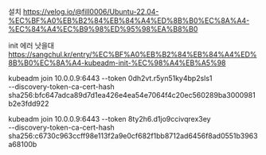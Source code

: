 


설치 https://velog.io/@fill0006/Ubuntu-22.04-%EC%BF%A0%EB%B2%84%EB%84%A4%ED%8B%B0%EC%8A%A4-%EC%84%A4%EC%B9%98%ED%95%98%EA%B8%B0


init 에러 낫을대
https://sangchul.kr/entry/%EC%BF%A0%EB%B2%84%EB%84%A4%ED%8B%B0%EC%8A%A4-kubeadm-init-%EC%98%A4%EB%A5%98



kubeadm join 10.0.0.9:6443 --token 0dh2vt.r5yn51ky4bp2sls1 \
        --discovery-token-ca-cert-hash sha256:bfc647adca89d7d1ea426e4ea54e7064f4c20ec560289ba3000981b2e3fdd922 



kubeadm join 10.0.0.9:6443 --token 8ty2h6.d1jo9ccivqrex3ey \
        --discovery-token-ca-cert-hash sha256:c6730c963ccff98e113f2a9e0cf682f1bb8712ad6456f8ad0551b3963a68100b 